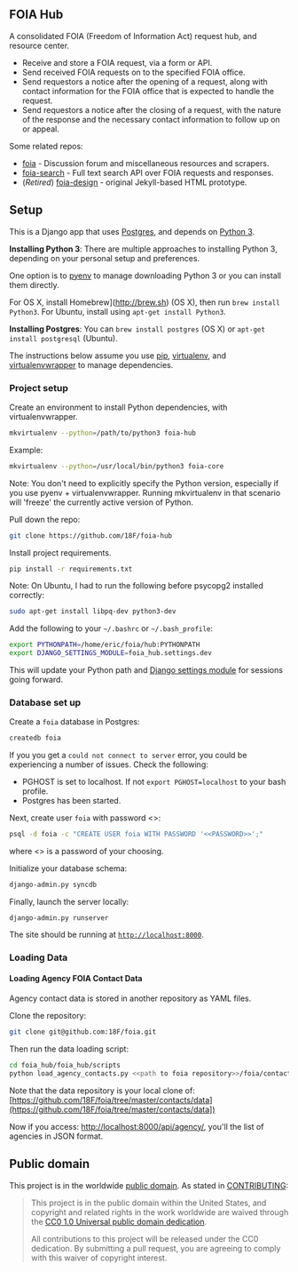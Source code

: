 ## FOIA Hub

A consolidated FOIA (Freedom of Information Act) request hub, and resource
center.

* Receive and store a FOIA request, via a form or API.
* Send received FOIA requests on to the specified FOIA office.
* Send requestors a notice after the opening of a request, along with contact information for the FOIA office that is expected to handle the request.
* Send requestors a notice after the closing of a request, with the nature of the response and the necessary contact information to follow up on or appeal.

Some related repos:

* [foia](https://github.com/18F/foia) - Discussion forum and miscellaneous resources and scrapers.
* [foia-search](https://github.com/18F/foia-search) - Full text search API over FOIA requests and responses.
* (_Retired_) [foia-design](https://github.com/18F/foia-design) - original Jekyll-based HTML prototype.

## Setup

This is a Django app that uses [Postgres](http://www.postgresql.org/), and depends on [Python 3](https://docs.python.org/3/).

**Installing Python 3**:
There are multiple approaches to installing Python 3, depending on your personal setup and preferences.

One option is to [pyenv](https://github.com/yyuu/pyenv) to manage downloading Python 3 or you can install them directly.

For OS X, install Homebrew](http://brew.sh) (OS X), then run `brew install Python3`. For Ubuntu, install using `apt-get install Python3`.

**Installing Postgres**: You can `brew install postgres` (OS X) or `apt-get install postgresql` (Ubuntu).

The instructions below assume you use [pip](http://pip.readthedocs.org/en/latest/), [virtualenv](http://virtualenv.readthedocs.org/en/latest/), and [virtualenvwrapper](http://virtualenvwrapper.readthedocs.org/en/latest/) to manage dependencies.

### Project setup

Create an environment to install Python dependencies, with virtualenvwrapper.

```bash
mkvirtualenv --python=/path/to/python3 foia-hub
```

Example:
```bash
mkvirtualenv --python=/usr/local/bin/python3 foia-core
```

Note: You don't need to explicitly specify the Python version, especially if
you use pyenv + virtualenvwrapper. Running mkvirtualenv in that scenario will
'freeze' the currently active version of Python.

Pull down the repo:

```bash
git clone https://github.com/18F/foia-hub
```

Install project requirements.

```bash
pip install -r requirements.txt
```

Note: On Ubuntu, I had to run the following before psycopg2 installed correctly:

```bash
sudo apt-get install libpq-dev python3-dev
```

Add the following to your `~/.bashrc` or `~/.bash_profile`:

```bash
export PYTHONPATH=/home/eric/foia/hub:PYTHONPATH
export DJANGO_SETTINGS_MODULE=foia_hub.settings.dev
```

This will update your Python path and [Django settings module](https://docs.djangoproject.com/en/dev/ref/django-admin/) for sessions going forward.

### Database set up

Create a `foia` database in Postgres:

```bash
createdb foia
```

If you you get a `could not connect to server` error, you could be experiencing a number of issues. Check the following:
* PGHOST is set to localhost. If not `export PGHOST=localhost` to your bash profile.
* Postgres has been started.

Next, create user `foia` with password <<PASSWORD>>:

```bash
psql -d foia -c "CREATE USER foia WITH PASSWORD '<<PASSWORD>>';"
```

where <<PASSWORD>> is a password of your choosing.

Initialize your database schema:

```bash
django-admin.py syncdb
```

Finally, launch the server locally:

```
django-admin.py runserver
```

The site should be running at [`http://localhost:8000`](http://localhost:8000).

### Loading Data

#### Loading Agency FOIA Contact Data

Agency contact data is stored in another repository as YAML files. 

Clone the repository: 

```bash
git clone git@github.com:18F/foia.git
```

Then run the data loading script:

```bash
cd foia_hub/foia_hub/scripts
python load_agency_contacts.py <<path to foia repository>>/foia/contacts/data/
```

Note that the data repository is your local clone of:
[https://github.com/18F/foia/tree/master/contacts/data](https://github.com/18F/foia/tree/master/contacts/data])

Now if you access: [http://localhost:8000/api/agency/](http://localhost:8000/api/agency/]), you'll the list of agencies in JSON format. 


## Public domain

This project is in the worldwide [public domain](LICENSE.md). As stated in [CONTRIBUTING](CONTRIBUTING.md):

> This project is in the public domain within the United States, and copyright
> and related rights in the work worldwide are waived through the [CC0 1.0
> Universal public domain
> dedication](https://creativecommons.org/publicdomain/zero/1.0/).
>
> All contributions to this project will be released under the CC0 dedication.
> By submitting a pull request, you are agreeing to comply with this waiver of
> copyright interest.
